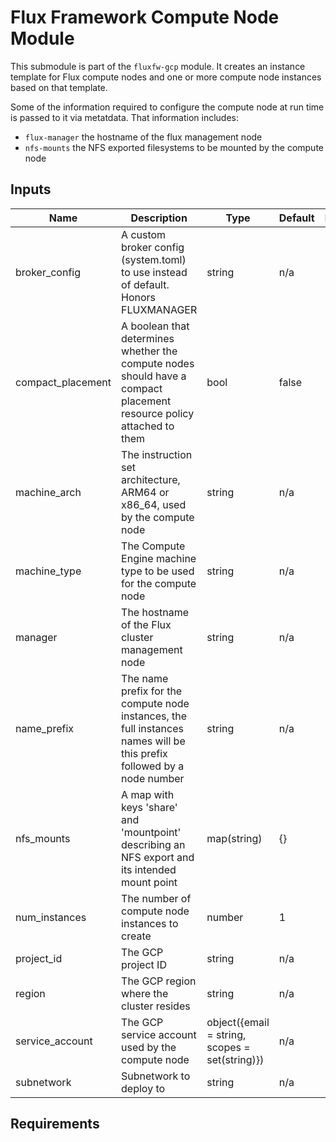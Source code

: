 # Flux Framework Compute Node Module

This submodule is part of the `fluxfw-gcp` module. It creates an instance template for Flux
compute nodes and one or more compute node instances based on that template. 

Some of the information required to configure the compute node at run time is passed to it via metatdata.
That information includes:

- `flux-manager` the hostname of the flux management node
- `nfs-mounts` the NFS exported filesystems to be mounted by the compute node

## Inputs

| Name | Description | Type | Default | Required |
|------|-------------|------|---------|:--------:|
| broker_config | A custom broker config (system.toml) to use instead of default. Honors FLUXMANAGER | string | n/a | no |
| compact_placement | A boolean that determines whether the compute nodes should have a compact placement resource policy attached to them | bool | false | no |
| machine_arch | The instruction set architecture, ARM64 or x86_64, used by the compute node | string | n/a | yes |
| machine_type | The Compute Engine machine type to be used for the compute node | string | n/a | yes |
| manager | The hostname of the Flux cluster management node | string | n/a | yes |
| name_prefix | The name prefix for the compute node instances, the full instances names will be this prefix followed by a node number | string | n/a | yes |
| nfs_mounts | A map with keys 'share' and 'mountpoint' describing an NFS export and its intended mount point | map(string) | {} | no |
| num_instances | The number of compute node instances to create | number | 1 | no |
| project_id | The GCP project ID | string | n/a | yes |
| region | The GCP region where the cluster resides | string | n/a | yes |
| service_account | The GCP service account used by the compute node | object({email = string, scopes = set(string)}) | n/a | yes |
| subnetwork | Subnetwork to deploy to  | string | n/a | yes |

## Requirements
